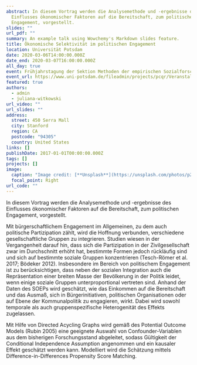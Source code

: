 ```yaml
---
abstract: In diesem Vortrag werden die Analysemethode und -ergebnisse des
  Einflusses ökonomischer Faktoren auf die Bereitschaft, zum politischen
  Engagement, vorgestellt.
slides: ""
url_pdf: ""
summary: An example talk using Wowchemy's Markdown slides feature.
title: Ökonomische Selektivität im politischen Engagement
location: Universität Potsdam
date: 2020-03-06T14:00:00.000Z
date_end: 2020-03-07T16:00:00.000Z
all_day: true
event: Frühjahrstagung der Sektion Methoden der empirischen Sozialforschung (DGS)
event_url: https://www.uni-potsdam.de/fileadmin/projects/pcqr/Veranstaltungen/PCQR-Workshops/Wintersemester_2019_20/dgsmeth_program.pdf
featured: true
authors:
  - admin
  - juliana-witkowski
url_video: ""
url_slides: ""
address:
  street: 450 Serra Mall
  city: Stanford
  region: CA
  postcode: "94305"
  country: United States
links: []
publishDate: 2017-01-01T00:00:00.000Z
tags: []
projects: []
image:
  caption: "Image credit: [**Unsplash**](https://unsplash.com/photos/p2Xor4Lbrrk)"
  focal_point: Right
url_code: ""
---
```

In diesem Vortrag werden die Analysemethode und -ergebnisse des Einflusses ökonomischer Faktoren auf die Bereitschaft, zum politischen Engagement, vorgestellt. 

Mit bürgerschaftlichem Engagement im Allgemeinen, zu dem auch politische Partizipation zählt, wird die Hoffnung verbunden, verschiedene gesellschaftliche Gruppen zu integrieren. Studien wiesen in der Vergangenheit darauf hin, dass sich die Partizipation in der Zivilgesellschaft zwar im Durchschnitt erhöht hat, bestimmte Formen jedoch rückläufig sind und sich auf bestimmte soziale Gruppen konzentrieren (Tesch-Römer et al. 2017; Bödeker 2012). 
Insbesondere im Bereich von politischem Engagement ist zu berücksichtigen, dass neben der sozialen Integration auch die Repräsentation einer breiten Masse der Bevölkerung in der Politik leidet, wenn einige soziale Gruppen unterproportional vertreten sind. Anhand der Daten des SOEPs wird geschätzt, wie das Einkommen auf die Bereitschaft und das Ausmaß, sich in Bürgerinitiativen, politischen Organisationen oder auf Ebene der Kommunalpolitik zu engagieren, wirkt. Dabei wird sowohl temporale als auch gruppenspezifische Heterogenität des Effekts zugelassen. 

Mit Hilfe von Directed Acycling Graphs wird gemäß des Potential Outcome Models (Rubin 2005) eine geeignete Auswahl von Confounder-Variablen aus dem bisherigen Forschungsstand abgeleitet, sodass Gültigkeit der Conditional Independence Assumption angenommen und ein kausaler Effekt geschätzt werden kann. Modelliert wird die Schätzung mittels Difference-in-Differences Propensity Score Matching.